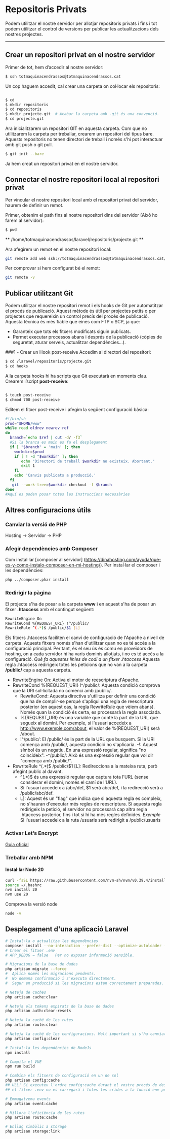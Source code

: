 # Repositoris Privats  

Podem utilitzar el nostre servidor per allotjar repositoris privats i fins i tot podem utilitzar el control de versions per publicar les actualitzacions dels nostres projectes.  

---

## Crear un repositori privat en el nostre servidor  

Primer de tot, hem d’accedir al nostre servidor:  

```sh
$ ssh totmaquinacendrassos@totmaquinacendrassos.cat
```
Un cop haguem accedit, cal crear una carpeta on col·locar els repositoris:

```sh

$ cd
$ mkdir repositoris
$ cd repositoris
$ mkdir projecte.git  # Acabar la carpeta amb .git és una convenció.
$ cd projecte.git
```
Ara inicialitzarem un repositori GIT en aquesta carpeta. Com que no utilitzarem la carpeta per treballar, crearem un repositori del tipus bare. Aquests repositoris no tenen directori de treball i només s'hi pot interactuar amb git push o git pull.

```sh
$ git init --bare
```

Ja hem creat un repositori privat en el nostre servidor.

## Connectar el nostre repositori local al repositori privat
Per vincular el nostre repositori local amb el repositori privat del servidor, haurem de definir un remot.

Primer, obtenim el path fins al nostre repositori dins del servidor (Això ho farem al servidor):

```sh
$ pwd
```
** /home/totmaquinacendrassos/laravel/repositoris/projecte.git **

Ara afegirem un remot en el nostre repositori local:

```sh
git remote add web ssh://totmaquinacendrassos@totmaquinacendrassos.cat/home/totmaquinacendrassos/laravel/repositoris/projecte.git
```
Per comprovar si hem configurat bé el remot:

```sh
git remote -v
```

## Publicar utilitzant Git
Podem utilitzar el nostre repositori remot i els hooks de Git per automatitzar el procés de publicació.
Aquest mètode és útil per projectes petits o per projectes que requereixin un control precís del procés de publicació.
Aquesta tècnica és més fiable que eines com FTP o SCP, ja que:

- Garanteix que tots els fitxers modificats siguin publicats.
- Permet executar processos abans i després de la publicació (còpies de seguretat, aturar serveis, actualitzar dependències...).

###1️ - Crear un Hook post-receive
Accedim al directori del repositori:

```sh
$ cd /laravel/repositoris/projecte.git
$ cd hooks
```
A la carpeta hooks hi ha scripts que Git executarà en moments clau. Crearem l’script **post-receive**:

```sh

$ touch post-receive
$ chmod 700 post-receive
```

Editem el fitxer post-receive i afegim la següent configuració bàsica:

```sh
#!/bin/sh
prod="$HOME/www"
while read oldrev newrev ref
do
  branch=`echo $ref | cut -d/ -f3`
  #Si la branca es main es fa el desplegament
  if [ "$branch" = 'main' ]; then
    workdir=$prod
    if [ ! -d "$workdir" ]; then
       echo "Directori de treball $workdir no existeix. Abortant."
       exit 1
    fi
    echo 'Canvis publicats a producció.'
  fi
   git --work-tree=$workdir checkout -f $branch
done
#Aquí es poden posar totes les instruccions necessàries 
```
## Altres configuracions útils
### Canviar la versió de PHP

Hosting → Servidor → PHP

### Afegir dependències amb Composer
Com instal·lar [composer al servidor] (https://dinahosting.com/ayuda/que-es-y-como-instalo-composer-en-mi-hosting/).
Per instal·lar el composer i les dependències:

```sh
php ../composer.phar install
```

### Redirigir la pàgina

El projecte s'ha de posar a la carpeta **www** i en aquest s'ha de posar un fitxer **.htaccess** amb el contingut següent:

```sh
RewriteEngine On
RewriteCond %{REQUEST_URI} !^/public/
RewriteRule ^(.*)$ /public/$1 [L]
```
Els fitxers .htaccess faciliten el canvi de configuració de l'Apache a nivell de carpeta. Aquests fitxers només s'han d'utilitzar quan no es té accés a la configuració principal. Per tant, és el seu ús és comu en proveïdors de hosting, on a cada servidor hi ha varis dominis allotjats, i no es té accés a la configuració.
_Què fa aquestes línies de codi a un fitxer .htaccess_
Aquesta regla .htaccess redirigeix totes les peticions que no van a la carpeta **/public/** cap a aquesta carpeta.
- RewriteEngine On: Activa el motor de reescriptura d'Apache.
- RewriteCond %{REQUEST_URI} !^/public/: Aquesta condició comprova que la URI sol·licitada no comenci amb /public/.
     - RewriteCond: Aquesta directiva s'utilitza per definir una condició que ha de complir-se perquè s'apliqui una regla de reescriptura posterior (en aquest cas, la regla RewriteRule que vèiem abans). Només quan la condició és certa, es processarà la regla associada.
     - %{REQUEST_URI} és una variable que conté la part de la URL que segueix al domini. Per exemple, si l'usuari accedeix a http://www.exemple.com/about, el valor de %{REQUEST_URI} serà /about.
     - !^/public/: El /public/ és la part de la URL que busquem. Si la URI comença amb /public/, aquesta condició no s'aplicaria.
          -!: Aquest símbol és un negatiu. En una expressió regular, significa "no coincideix".
          -^/public/: Això és una expressió regular que vol dir "comença amb /public/".
- RewriteRule ^(.*)$ /public/$1 [L]: Redirecciona a la mateixa ruta, però afegint public al davant.
     - ^(.*)$ és una expressió regular que captura tota l'URL (sense considerar el domini, només el camí de l'URL).
     - Si l'usuari accedeix a /abc/def, $1 serà abc/def, i la redirecció serà a /public/abc/def.
     - L]: Aquest és un "flag" que indica que si aquesta regla es compleix, no s'hauran d'executar més regles de reescriptura. Si aquesta regla redirigeix la petició, el servidor no processarà cap altra regla .htaccess posterior, fins i tot si hi ha més regles definides.
*Exemple*
Si l'usuari accedeix a la ruta /usuaris  serà redirigit a /public/usuaris  

### Activar Let’s Encrypt
[Guia oficial](https://dinahosting.com/ayuda/como-activo-lets-encrypt-en-mi-hosting/)

### Treballar amb NPM

#### Instal·lar Node 20 

```sh
curl -fsSL https://raw.githubusercontent.com/nvm-sh/nvm/v0.39.4/install.sh | bash
source ~/.bashrc
nvm install 20
nvm use 20
```
Comprova la versió node
```sh
node -v
```
## Desplegament d'una aplicació Laravel
```sh
# Instal·la o actualitza les dependències
composer install --no-interaction --prefer-dist --optimize-autoloader --no-dev
# Crear el fitxer .env
# APP_DEBUG = false   Per no exposar informació sensible.

# Migracions de la base de dades
php artisan migrate --force
#  Aplica només les migracions pendents.
#  No demana confirmació i s'executa directament.
#  Segur en producció si les migracions estan correctament preparades.

# Neteja de caches
php artisan cache:clear

# Neteja els tokens expirats de la base de dades
php artisan auth:clear-resets

# Neteja la caché de les rutes
php artisan route:clear

# Neteja la caché de les configuracions. Molt important si s'ha canviat el fitxer .env
php artisan config:clear

# Instal·la les dependències de NodeJs
npm install

# Compila el VUE
npm run build

# Combina els fitxers de configuració en un de sol
php artisan config:cache
## ULL! Si executeu l'ordre config:cache durant el vostre procés de desplegament, haureu d'assegurar-vos que només esteu cridant la funció env. Un cop s'hagi guardat la configuració a la memòria cau,
## el fitxer .env no es carregarà i totes les crides a la funció env per a les variables .env tornaran nul·les.

# Emmagatzema events
php artisan event:cache

# Millora l'eficiència de les rutes
php artisan route:cache

# Enllaç simbòlic a storage
php artisan storage:link

```





